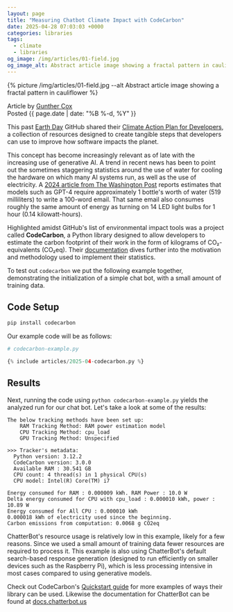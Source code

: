 ```yaml
---
layout: page
title: "Measuring Chatbot Climate Impact with CodeCarbon"
date: 2025-04-28 07:03:03 +0000
categories: libraries
tags:
  - climate
  - libraries
og_image: /img/articles/01-field.jpg
og_image_alt: Abstract article image showing a fractal pattern in cauliflower
---
```


{% picture /img/articles/01-field.jpg --alt Abstract article image showing a fractal pattern in cauliflower %}

<div class="text-muted">
    Article by <a href="https://github.com/gunthercox/" target="_blank">Gunther Cox</a>
</div>
<div class="text-muted mb-3">
    Posted {{ page.date | date: "%B %-d, %Y" }}
</div>

This past [Earth Day](https://en.wikipedia.org/wiki/Earth_Day) GitHub shared their [Climate Action Plan for Developers](https://github.com/social-impact/focus-areas/environmental-sustainability/climate-action-plan-for-developers), a collection of resources designed to create tangible steps that developers can use to improve how software impacts the planet.

This concept has become increasingly relevant as of late with the increasing use of generative AI. A trend in recent news has been to point out the sometimes staggering statistics around the use of water for cooling the hardware on which many AI systems run, as well as the use of electricity. A <a href="https://www.washingtonpost.com/technology/2024/09/18/energy-ai-use-electricity-water-data-centers/">2024 article from The Washington Post</a> reports estimates that models such as GPT-4 require approximately 1 bottle's worth of water (519 milliliters) to write a 100-word email. That same email also consumes roughly the same amount of energy as turning on 14 LED light bulbs for 1 hour (0.14 kilowatt-hours).

Highlighted amidst GitHub's list of environmental impact tools was a project called **CodeCarbon**, a Python library designed to allow developers to estimate the carbon footprint of their work in the form of kilograms of CO₂-equivalents (CO₂eq). Their [documentation](https://mlco2.github.io/codecarbon/motivation.html) dives further into the motivation and methodology used to implement their statistics.

To test out `codecarbon` we put the following example together, demonstrating the initialization of a simple chat bot, with a small amount of training data.

## Code Setup

```bash
pip install codecarbon
```

Our example code will be as follows:

```python
# codecarbon-example.py

{% include articles/2025-04-codecarbon.py %}
```

## Results

Next, running the code using `python codecarbon-example.py` yields the analyzed run for our chat bot. Let's take a look at some of the results:

```
The below tracking methods have been set up:
    RAM Tracking Method: RAM power estimation model
    CPU Tracking Method: cpu_load
    GPU Tracking Method: Unspecified

>>> Tracker's metadata:
  Python version: 3.12.2
  CodeCarbon version: 3.0.0
  Available RAM : 30.541 GB
  CPU count: 4 thread(s) in 1 physical CPU(s)
  CPU model: Intel(R) Core(TM) i7

Energy consumed for RAM : 0.000009 kWh. RAM Power : 10.0 W
Delta energy consumed for CPU with cpu_load : 0.000010 kWh, power : 10.89 W
Energy consumed for All CPU : 0.000010 kWh
0.000018 kWh of electricity used since the beginning.
Carbon emissions from computation: 0.0068 g CO2eq
```

ChatterBot's resource usage is relatively low in this example, likely for a few reasons. Since we used a small amount of training data fewer resources are required to process it. This example is also using ChatterBot's default search-based response generation (designed to run efficiently on smaller devices such as the Raspberry Pi), which is less processing intensive in most cases compared to using generative models.

Check out CodeCarbon's [Quickstart guide](https://mlco2.github.io/codecarbon/usage.html) for more examples of ways their library can be used. Likewise the documentation for ChatterBot can be found at [docs.chatterbot.us](https://docs.chatterbot.us/)
